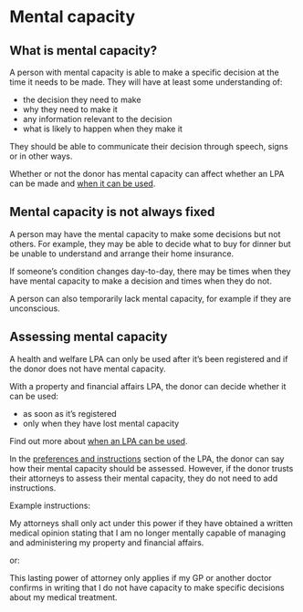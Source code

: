 # Mental capacity

## What is mental capacity?

A person with mental capacity is able to make a specific decision at the time it needs to be made. They will have at least some understanding of:

* the decision they need to make
* why they need to make it
* any information relevant to the decision
* what is likely to happen when they make it

They should be able to communicate their decision through speech, signs or in other ways.

Whether or not the donor has mental capacity can affect whether an LPA can be made and [when it can be used](/help/#topic-when-an-lpa-can-be-used).

## Mental capacity is not always fixed

A person may have the mental capacity to make some decisions but not others. For example, they may be able to decide what to buy for dinner but be unable to understand and arrange their home insurance.

If someone’s condition changes day-to-day, there may be times when they have mental capacity to make a decision and times when they do not.

A person can also temporarily lack mental capacity, for example if they are unconscious.

## Assessing mental capacity

A health and welfare LPA can only be used after it’s been registered and if the donor does not have mental capacity.

With a property and financial affairs LPA, the donor can decide whether it can be used:

* as soon as it’s registered
* only when they have lost mental capacity

Find out more about [when an LPA can be used](/help/#topic-when-an-lpa-can-be-used).

In the [preferences and instructions](/help/#topic-preferences-and-instructions) section of the LPA, the donor can  say how their mental capacity should be assessed. However, if the donor trusts their attorneys to assess their mental capacity, they do not need to add instructions.

Example instructions:

My attorneys shall only act under this power if they have obtained a written medical opinion stating that I am no longer mentally capable of managing and administering my property and financial affairs.

or:

This lasting power of attorney only applies if my GP or another doctor confirms in writing that I do not have capacity to make specific decisions about my medical treatment.
